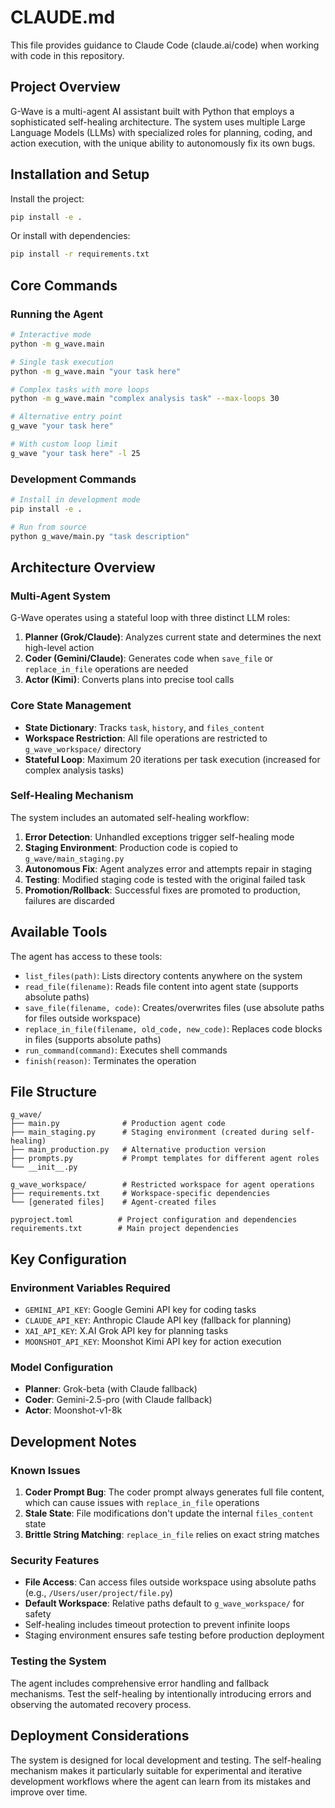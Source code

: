 # CLAUDE.md

This file provides guidance to Claude Code (claude.ai/code) when working with code in this repository.

## Project Overview

G-Wave is a multi-agent AI assistant built with Python that employs a sophisticated self-healing architecture. The system uses multiple Large Language Models (LLMs) with specialized roles for planning, coding, and action execution, with the unique ability to autonomously fix its own bugs.

## Installation and Setup

Install the project:
```bash
pip install -e .
```

Or install with dependencies:
```bash
pip install -r requirements.txt
```

## Core Commands

### Running the Agent
```bash
# Interactive mode
python -m g_wave.main

# Single task execution
python -m g_wave.main "your task here"

# Complex tasks with more loops
python -m g_wave.main "complex analysis task" --max-loops 30

# Alternative entry point
g_wave "your task here"

# With custom loop limit
g_wave "your task here" -l 25
```

### Development Commands
```bash
# Install in development mode
pip install -e .

# Run from source
python g_wave/main.py "task description"
```

## Architecture Overview

### Multi-Agent System
G-Wave operates using a stateful loop with three distinct LLM roles:

1. **Planner (Grok/Claude)**: Analyzes current state and determines the next high-level action
2. **Coder (Gemini/Claude)**: Generates code when `save_file` or `replace_in_file` operations are needed
3. **Actor (Kimi)**: Converts plans into precise tool calls

### Core State Management
- **State Dictionary**: Tracks `task`, `history`, and `files_content`
- **Workspace Restriction**: All file operations are restricted to `g_wave_workspace/` directory
- **Stateful Loop**: Maximum 20 iterations per task execution (increased for complex analysis tasks)

### Self-Healing Mechanism
The system includes an automated self-healing workflow:

1. **Error Detection**: Unhandled exceptions trigger self-healing mode
2. **Staging Environment**: Production code is copied to `g_wave/main_staging.py`
3. **Autonomous Fix**: Agent analyzes error and attempts repair in staging
4. **Testing**: Modified staging code is tested with the original failed task
5. **Promotion/Rollback**: Successful fixes are promoted to production, failures are discarded

## Available Tools

The agent has access to these tools:
- `list_files(path)`: Lists directory contents anywhere on the system
- `read_file(filename)`: Reads file content into agent state (supports absolute paths)
- `save_file(filename, code)`: Creates/overwrites files (use absolute paths for files outside workspace)
- `replace_in_file(filename, old_code, new_code)`: Replaces code blocks in files (supports absolute paths)
- `run_command(command)`: Executes shell commands
- `finish(reason)`: Terminates the operation

## File Structure

```
g_wave/
├── main.py              # Production agent code
├── main_staging.py      # Staging environment (created during self-healing)
├── main_production.py   # Alternative production version
├── prompts.py           # Prompt templates for different agent roles
└── __init__.py

g_wave_workspace/        # Restricted workspace for agent operations
├── requirements.txt     # Workspace-specific dependencies
└── [generated files]    # Agent-created files

pyproject.toml          # Project configuration and dependencies
requirements.txt        # Main project dependencies
```

## Key Configuration

### Environment Variables Required
- `GEMINI_API_KEY`: Google Gemini API key for coding tasks
- `CLAUDE_API_KEY`: Anthropic Claude API key (fallback for planning)
- `XAI_API_KEY`: X.AI Grok API key for planning tasks
- `MOONSHOT_API_KEY`: Moonshot Kimi API key for action execution

### Model Configuration
- **Planner**: Grok-beta (with Claude fallback)
- **Coder**: Gemini-2.5-pro (with Claude fallback)
- **Actor**: Moonshot-v1-8k

## Development Notes

### Known Issues
1. **Coder Prompt Bug**: The coder prompt always generates full file content, which can cause issues with `replace_in_file` operations
2. **Stale State**: File modifications don't update the internal `files_content` state
3. **Brittle String Matching**: `replace_in_file` relies on exact string matches

### Security Features
- **File Access**: Can access files outside workspace using absolute paths (e.g., `/Users/user/project/file.py`)
- **Default Workspace**: Relative paths default to `g_wave_workspace/` for safety
- Self-healing includes timeout protection to prevent infinite loops
- Staging environment ensures safe testing before production deployment

### Testing the System
The agent includes comprehensive error handling and fallback mechanisms. Test the self-healing by intentionally introducing errors and observing the automated recovery process.

## Deployment Considerations

The system is designed for local development and testing. The self-healing mechanism makes it particularly suitable for experimental and iterative development workflows where the agent can learn from its mistakes and improve over time.